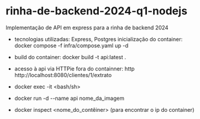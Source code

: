 # rinha-de-backend-2024-q1-nodejs

Implementação de API em express para a rinha de backend 2024

- tecnologias utilizadas: Express, Postgres
  inicialização do container: docker compose -f infra/compose.yaml up -d

- build do container: docker build -t api:latest .
- acesso à api via HTTPie fora do containner: http http://localhost:8080/clientes/1/extrato

- docker exec -it <idcontainner> <bash/sh>
- docker run -d --name api nome_da_imagem
- docker inspect <nome_do_contêiner> (para encontrar o ip do container)
